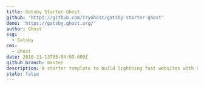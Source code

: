 ```yaml
---
title: Gatsby Starter Ghost
github: 'https://github.com/TryGhost/gatsby-starter-ghost'
demo: 'https://gatsby.ghost.org/'
author: Ghost
ssg:
  - Gatsby
cms:
  - Ghost
date: 2018-11-13T05:04:05.000Z
github_branch: master
description: A starter template to build lightning fast websites with Ghost & Gatsby
stale: false
---
```

